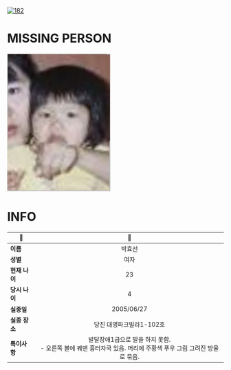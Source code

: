 [![182](https://img.shields.io/badge/%EC%8B%A4%EC%A2%85%EC%8B%A0%EA%B3%A0%EB%8A%94%20%EA%B5%AD%EB%B2%88%EC%97%86%EC%9D%B4-182-blue)](http://safe182.go.kr/index.do)

# MISSING PERSON

<img src="./missing_person.jpg">

# INFO

|🔑|💎|
|--|:--:|
|**이름**|박효선|
|**성별**|여자|
|**현재 나이**|23|
|**당시 나이**|4|
|**실종일**|2005/06/27|
|**실종 장소**|당진 대명파크빌라1-102호|
|**특이사항**|발달장애1급으로 말을 하지 못함.     </br>- 오른쪽 볼에 꿰맨 흉터자국 있음. 머리에 주황색 푸우 그림 그려진 방울로 묶음.|
